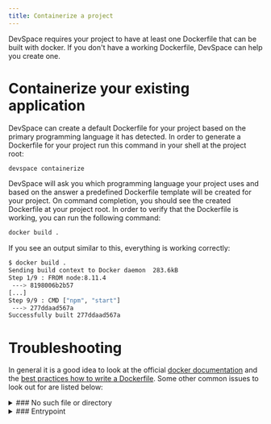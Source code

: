 ```yaml
---
title: Containerize a project
---
```


DevSpace requires your project to have at least one Dockerfile that can be built with docker. If you don't have a working Dockerfile, DevSpace can help you create one.

# Containerize your existing application

DevSpace can create a default Dockerfile for your project based on the primary programming language it has detected. In order to generate a Dockerfile for your project run this command in your shell at the project root:
```bash
devspace containerize
```

DevSpace will ask you which programming language your project uses and based on the answer a predefined Dockerfile template will be created for your project. On command completion, you should see the created Dockerfile at your project root. In order to verify that the Dockerfile is working, you can run the following command:
```bash
docker build .
```

If you see an output similar to this, everything is working correctly:
```bash
$ docker build .
Sending build context to Docker daemon  283.6kB
Step 1/9 : FROM node:8.11.4
 ---> 8198006b2b57
[...]
Step 9/9 : CMD ["npm", "start"]
 ---> 277ddaad567a
Successfully built 277ddaad567a
```

# Troubleshooting

In general it is a good idea to look at the official [docker documentation](https://docs.docker.com/develop/) and the [best practices how to write a Dockerfile](https://docs.docker.com/develop/develop-images/dockerfile_best-practices/). Some other common issues to look out for are listed below:

<details>
<summary>
### No such file or directory
</summary>

A common issue why a docker build with the predefined docker files is because some files are missing in the project we assume you habe. Take a look a the nodejs example Dockerfile:
```Dockerfile
FROM node:8.11.4

RUN mkdir /app
WORKDIR /app

COPY package.json .
RUN npm install

COPY . .

CMD ["npm", "start"]
```

In this Dockerfile it is assumed your project has a `package.json`, however not all nodejs projects have such a file. Running `docker build .` without a `package.json` can yield the following result: 

```Bash
Sending build context to Docker daemon  283.6kB
Step 1/10 : FROM node:8.11.4
 ---> 8198006b2b57
[...]
Step 4/10 : COPY package.json .
COPY failed: stat /var/lib/docker/tmp/docker-builder846046622/package.json: no such file or directory
```

This error indicates that docker cannot find the file `package.json` in your project, but it is required in Step 4, hence docker build fails. You can adjust the Dockerfile like this:

```
FROM node:8.11.4

RUN mkdir /app
WORKDIR /app

COPY . .

CMD ["node", "index.js"]
```

and skip the dependency installation. Bear in mind that you also have to change the entrypoint of the container, since `npm start` will not work without a `package.json`.
</details>
<details>
<summary>
### Entrypoint
</summary>

A common issue why a container cannot be executed and this problem is usually discovered only later is because of a wrongly defined entrypoint that is not existent. In the nodejs Dockerfile example:

```Dockerfile
FROM node:8.11.4

RUN mkdir /app
WORKDIR /app

COPY package.json .
RUN npm install

COPY . .

# This is the command that will be executed 
CMD ["npm", "start"]
```

the line `CMD ["npm", "start"]` specifies the executed command on container start. If your `package.json` has no start script defined, the container will fail to execute. Let's say you want to change the start command to `node index.js`, you would rewrite the Dockerfile like this:

```Dockerfile
FROM node:8.11.4

RUN mkdir /app
WORKDIR /app

COPY package.json .
RUN npm install

COPY . .

# This is the command that will be executed 
CMD ["node", "index.js"]
```

</details>
